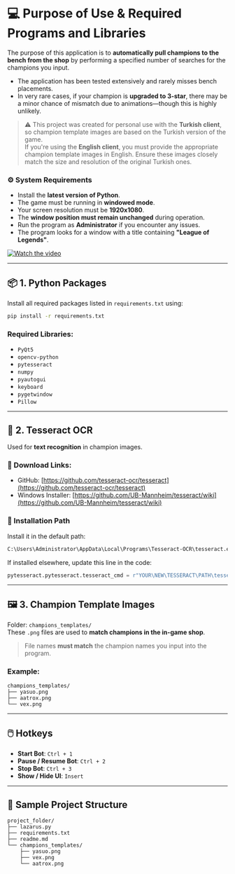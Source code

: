 # 💻 Purpose of Use & Required Programs and Libraries

The purpose of this application is to **automatically pull champions to the bench from the shop** by performing a specified number of searches for the champions you input.

- The application has been tested extensively and rarely misses bench placements.
- In very rare cases, if your champion is **upgraded to 3-star**, there may be a minor chance of mismatch due to animations—though this is highly unlikely.

> ⚠️ This project was created for personal use with the **Turkish client**, so champion template images are based on the Turkish version of the game.  
> If you're using the **English client**, you must provide the appropriate champion template images in English. Ensure these images closely match the size and resolution of the original Turkish ones.

### ⚙️ System Requirements

- Install the **latest version of Python**.
- The game must be running in **windowed mode**.
- Your screen resolution must be **1920x1080**.
- The **window position must remain unchanged** during operation.
- Run the program as **Administrator** if you encounter any issues.
- The program looks for a window with a title containing **"League of Legends"**.

[![Watch the video](https://img.youtube.com/vi/vfc3WKMCgDM/maxresdefault.jpg)](https://www.youtube.com/watch?v=vfc3WKMCgDM)

---

## 📦 1. Python Packages

Install all required packages listed in `requirements.txt` using:

```bash
pip install -r requirements.txt
```

### Required Libraries:

- `PyQt5`
- `opencv-python`
- `pytesseract`
- `numpy`
- `pyautogui`
- `keyboard`
- `pygetwindow`
- `Pillow`

---

## 🧠 2. Tesseract OCR

Used for **text recognition** in champion images.

### 🔗 Download Links:
- GitHub: [https://github.com/tesseract-ocr/tesseract](https://github.com/tesseract-ocr/tesseract)
- Windows Installer: [https://github.com/UB-Mannheim/tesseract/wiki](https://github.com/UB-Mannheim/tesseract/wiki)

### 📍 Installation Path

Install it in the default path:
```bash
C:\Users\Administrator\AppData\Local\Programs\Tesseract-OCR\tesseract.exe
```

If installed elsewhere, update this line in the code:
```python
pytesseract.pytesseract.tesseract_cmd = r"YOUR\NEW\TESSERACT\PATH\tesseract.exe"
```

---

## 🖼️ 3. Champion Template Images

Folder: `champions_templates/`  
These `.png` files are used to **match champions in the in-game shop**.

> File names **must match** the champion names you input into the program.

### Example:
```
champions_templates/
├── yasuo.png
├── aatrox.png
└── vex.png
```

---

## 🖱️ Hotkeys

- **Start Bot**: `Ctrl + 1`  
- **Pause / Resume Bot**: `Ctrl + 2`  
- **Stop Bot**: `Ctrl + 3`  
- **Show / Hide UI**: `Insert`

---

## 📁 Sample Project Structure

```
project_folder/
├── lazarus.py
├── requirements.txt
├── readme.md
└── champions_templates/
    ├── yasuo.png
    ├── vex.png
    └── aatrox.png
```
